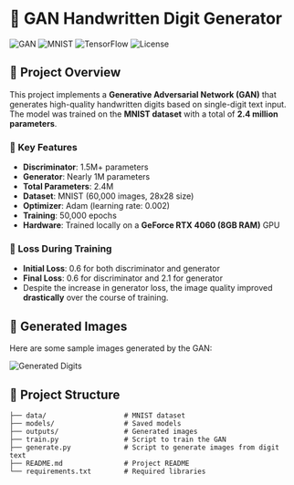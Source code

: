 # 🧠 GAN Handwritten Digit Generator

![GAN](https://img.shields.io/badge/GAN-Model-blue.svg)
![MNIST](https://img.shields.io/badge/MNIST-Dataset-green.svg)
![TensorFlow](https://img.shields.io/badge/TensorFlow-Framework-orange.svg)
![License](https://img.shields.io/github/license/yourusername/reponame)

## 📝 Project Overview

This project implements a **Generative Adversarial Network (GAN)** that generates high-quality handwritten digits based on single-digit text input. The model was trained on the **MNIST dataset** with a total of **2.4 million parameters**.

### 🚀 Key Features
- **Discriminator**: 1.5M+ parameters
- **Generator**: Nearly 1M parameters
- **Total Parameters**: 2.4M
- **Dataset**: MNIST (60,000 images, 28x28 size)
- **Optimizer**: Adam (learning rate: 0.002)
- **Training**: 50,000 epochs
- **Hardware**: Trained locally on a **GeForce RTX 4060 (8GB RAM)** GPU

### 🎯 Loss During Training
- **Initial Loss**: 0.6 for both discriminator and generator
- **Final Loss**: 0.6 for discriminator and 2.1 for generator
- Despite the increase in generator loss, the image quality improved **drastically** over the course of training.

## 📸 Generated Images

Here are some sample images generated by the GAN:

![Generated Digits](/v4/5000.png)



## 📂 Project Structure

```plaintext
├── data/                   # MNIST dataset
├── models/                 # Saved models
├── outputs/                # Generated images
├── train.py                # Script to train the GAN
├── generate.py             # Script to generate images from digit text
├── README.md               # Project README
└── requirements.txt        # Required libraries
